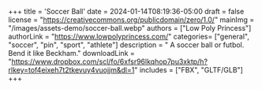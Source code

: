 +++
title = 'Soccer Ball'
date = 2024-01-14T08:19:36-05:00
draft = false
license = "https://creativecommons.org/publicdomain/zero/1.0/"
mainImg = "/images/assets-demo/soccer-ball.webp"
authors = ["Low Poly Princess"]
authorLink = "https://www.lowpolyprincess.com/"
categories= ["general", "soccer", "pin", "sport", "athlete"]
description = " A soccer ball or futbol. Bend it like Beckham."
downloadLink = "https://www.dropbox.com/scl/fo/6xfsr96lkqhop7pu3xktp/h?rlkey=tof4eixeh7t2tkevuy4vuojjm&dl=1"
includes = ["FBX", "GLTF/GLB"]
+++